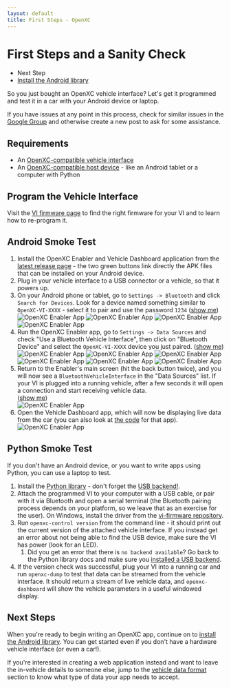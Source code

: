 ```yaml
---
layout: default
title: First Steps - OpenXC
---
```


<div class="page-header">
    <h1>First Steps and a Sanity Check</h1>
</div>

<div class="pull-right well">
    <ul class="nav nav-list">
        <li class="nav-header">Next Step</li>
        <li><a href="/getting-started/library-installation.html">
            Install the Android library <i class="icon-arrow-right"></i>
        </a></li>
    </p>
</div>

So you just bought an OpenXC vehicle interface? Let's get it programmed and
test it in a car with your Android device or laptop.

If you have issues at any point in this process, check for similar issues in the
[Google Group](http://groups.google.com/group/openxc) and otherwise create a new
post to ask for some assistance.

## Requirements

* An [OpenXC-compatible vehicle interface](/vehicle-interface/index.html)
* An [OpenXC-compatible host
  device](/host-devices/index.html) - like an Android
  tablet or a computer with Python

## Program the Vehicle Interface

Visit the [VI firmware page](/vehicle-interface/firmware.html) to find the
right firmware for your VI and to learn how to re-program it.

## Android Smoke Test

<ol>
<li>Install the OpenXC Enabler and Vehicle Dashboard application from the
<a href="https://github.com/openxc/openxc-android/releases">latest release page</a> - the
two green buttons link directly the APK files that can be installed on your
Android device.

</li>

<li>Plug in your vehicle interface to a USB connector or a vehicle, so that it powers up.</li>

<li>On your Android phone or tablet, go to <code>Settings -> Bluetooth</code> and click
<code>Search for Devices</code>. Look for a device named something similar to
<code>OpenXC-VI-XXXX</code> - select it to pair and use the password <code>1234</code>
(<a class="extra-screenshots" href="#extra-settings-screenshots">show me</a>)

<br/>
<div class="extra-screenshots" id="extra-settings-screenshots">
<img title="OpenXC Enabler App" src="/images/test-screenshots/android-settings.png"/>
<img title="OpenXC Enabler App" src="/images/test-screenshots/android-settings-bluetooth.png"/>
<img title="OpenXC Enabler App" src="/images/test-screenshots/android-settings-bluetooth-pairing.png"/>
<img title="OpenXC Enabler App" src="/images/test-screenshots/android-settings-bluetooth-paired.png"/>
</div>

</li>

<li>Run the OpenXC Enabler app, go to <code>Settings -> Data Sources</code> and check "Use
a Bluetooth Vehicle Interface", then click on "Bluetooth Device" and select the
<code>OpenXC-VI-XXXX</code> device you just paired.
(<a class="extra-screenshots" href="#extra-enabler-screenshots">show me</a>)

<div class="extra-screenshots" id="extra-enabler-screenshots">
<img title="OpenXC Enabler App" src="/images/test-screenshots/android-enabler.png"/>
<img title="OpenXC Enabler App" src="/images/test-screenshots/android-enabler-settings.png"/>
<img title="OpenXC Enabler App" src="/images/test-screenshots/android-enabler-settings-bluetooth.png"/>
<img title="OpenXC Enabler App" src="/images/test-screenshots/android-enabler-settings-bluetooth-device.png"/>
<img title="OpenXC Enabler App" src="/images/test-screenshots/android-enabler-settings-bluetooth-device-selected.png"/>
<img title="OpenXC Enabler App" src="/images/test-screenshots/android-enabler-settings-bluetooth-device-selected-selected.png"/>
</div>

</li>

<li>Return to the Enabler's main screen (hit the back button twice), and you
will now see a <code>BluetoothVehicleInterface</code> in the "Data Sources" list. If your
VI is plugged into a running vehicle, after a few seconds it will open a
connection and start receiving vehicle data.
<br/>
(<a class="extra-screenshots" href="#extra-active-enabler-screenshots">show me</a>)

<div class="extra-screenshots" id="extra-active-enabler-screenshots">
<img title="OpenXC Enabler App" src="/images/test-screenshots/android-enabler-active-bluetooth.png"/>
</div>
</li>

<li>Open the Vehicle Dashboard app, which will now be displaying live data from
the car (you can also look at <a
href="https://github.com/openxc/openxc-android/tree/master/examples">the
code</a> for that app).
<br/>
<img title="OpenXC Enabler App" src="/images/test-screenshots/android-dashboard.png"/>
</li>
</ol>

## Python Smoke Test

If you don't have an Android device, or you want to write apps using Python, you
can use a laptop to test.

1. Install the [Python library](http://python.openxcplatform.com/#installation) -
  don't forget the [USB backend!](http://python.openxcplatform.com/en/latest/#usb).
1. Attach the programmed VI to your computer with a USB cable, or pair with it
   via Bluetooth and open a serial terminal (the Bluetooth pairing process
   depends on your platform, so we leave that as an exercise for the user). On
   Windows, install the driver from the [vi-firmware
   repository](https://github.com/openxc/vi-firmware/tree/master/conf/windows-driver).
1. Run `openxc-control version` from the command line - it should print out the
   current version of the attached vehicle interface. If you instead get an
   error about not being able to find the USB device, make sure the VI has
   power (look for an LED).
   1. Did you get an error that there is `no backend available`? Go back to the
      Python library docs and make sure you [installed a USB
      backend](http://python.openxcplatform.com/#usb).
1. If the version check was successful, plug your VI into a running car and run
   `openxc-dump` to test that data can be streamed from the vehicle interface.
   It should return a stream of live vehicle data, and `openxc-dashboard` will
   show the vehicle parameters in a useful windowed display.

<div class="page-header">
<h2>Next Steps</h2>
</div>

When you're ready to begin writing an OpenXC app, continue on to
[install the Android library](/getting-started/library-installation.html). You
can get started even if you don't have a hardware vehicle interface (or even a
car!).

If you're interested in creating a web application instead and want to leave the
in-vehicle details to someone else, jump to the [vehicle data
format](/vehicle-interface/output-format.html) section to know what type of data
your app needs to accept.
